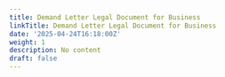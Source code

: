 ```yaml
---
title: Demand Letter Legal Document for Business
linkTitle: Demand Letter Legal Document for Business
date: '2025-04-24T16:18:00Z'
weight: 1
description: No content
draft: false
---
```



